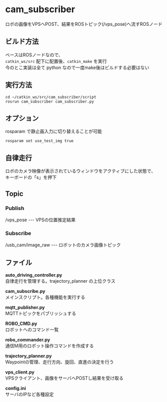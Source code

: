 # cam_subscriber
ロボの画像をVPSへPOST、結果をROSトピック(/vps_pose)へ流すROSノード

## ビルド方法
ベースはROSノードなので、  
`catkin_ws/src` 配下に配置後、`catkin_make` を実行  
今のとこ実装は全て python なので一度make後はビルドする必要はない 

## 実行方法
```
cd ~/catkin_ws/src/cam_subscriber/script
rosrun cam_subscriber cam_subscriber.py
```

## オプション  
rosparam で静止画入力に切り替えることが可能  
```
rosparam set use_test_img true
```

## 自律走行
ロボのカメラ映像が表示されているウィンドウをアクティブにした状態で、  
キーボードの「s」を押下

## Topic
### Publish
/vps_pose --- VPSの位置推定結果
### Subscribe
/usb_cam/image_raw --- ロボットのカメラ画像トピック  

## ファイル
**auto_driving_controller.py**  
自律走行を管理する。trajectory_planner の上位クラス  

**cam_subscribe.py**  
メインスクリプト。各種機能を実行する  

**mqtt_publisher.py**  
MQTTトピックをパブリッシュする  

**ROBO_CMD.py**  
ロボットへのコマンド一覧    

**robo_commander.py**  
通信M用のロボット操作コマンドを作成する  

**trajectory_planner.py**  
Waypointの管理、走行方向、旋回、直進の決定を行う  

**vps_client.py**  
VPSクライアント、画像をサーバへPOSTし結果を受け取る  

**config.ini**  
サーバのIPなど各種設定


